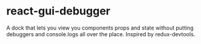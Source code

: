 # react-gui-debugger
A dock that lets you view you components props and state without putting debuggers and console.logs all over the place. Inspired by redux-devtools.
